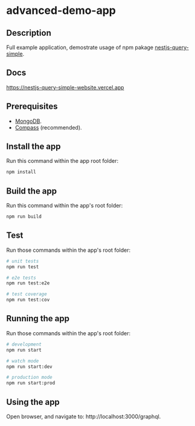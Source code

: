 # advanced-demo-app

## Description
Full example application, demostrate usage of npm pakage [nestjs-query-simple](https://www.npmjs.com/package/nestjs-query-simple).

## Docs
https://nestjs-query-simple-website.vercel.app

## Prerequisites
* [MongoDB](https://www.mongodb.com/docs/manual/tutorial/install-mongodb-on-os-x/).
* [Compass](https://www.mongodb.com/products/compass) (recommended).

## Install the app
Run this command within the app root folder:
``` bash
npm install
```

## Build the app
Run this command within the app's root folder:
``` bash
npm run build
```

## Test
Run those commands within the app's root folder:
```bash
# unit tests
npm run test

# e2e tests
npm run test:e2e

# test coverage
npm run test:cov
```

## Running the app
Run those commands within the app's root folder:
``` bash
# development
npm run start

# watch mode
npm run start:dev

# production mode
npm run start:prod
```

## Using the app
Open browser, and navigate to: http://localhost:3000/graphql.